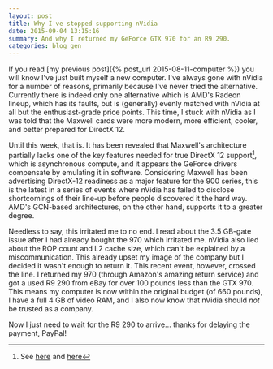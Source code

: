 ```yaml
---
layout: post
title: Why I've stopped supporting nVidia
date: 2015-09-04 13:15:16
summary: And why I returned my GeForce GTX 970 for an R9 290.
categories: blog gen
---
```

If you read [my previous post]({% post_url 2015-08-11-computer %}) you will know I've just built myself a new computer. I've always gone with nVidia for a number of reasons, primarily because I've never tried the alternative. Currently there is indeed only one alternative which is AMD's Radeon lineup, which has its faults, but is (generally) evenly matched with nVidia at all but the enthusiast-grade price points.  This time, I stuck with nVidia as I was told that the Maxwell cards were more modern, more efficient, cooler, and better prepared for DirectX 12.

Until this week, that is. It has been revealed that Maxwell's architecture partially lacks one of the key features needed for true DirectX 12 support[^1], which is asynchronous compute, and it appears the GeForce drivers compensate by emulating it in software. Considering Maxwell has been advertising DirectX-12 readiness as a major feature for the 900 series, this is the latest in a series of events where nVidia has failed to disclose shortcomings of their line-up before people discovered it the hard way. AMD's GCN-based architectures, on the other hand, supports it to a greater degree.

Needless to say, this irritated me to no end. I read about the 3.5 GB-gate issue after I had already bought the 970 which irritated me. nVidia also lied about the ROP count and L2 cache size, which can't be explained by a miscommunication. This already upset my image of the company but I decided it wasn't enough to return it. This recent event, however, crossed the line. I returned my 970 (through Amazon's amazing return service) and got a used R9 290 from eBay for over 100 pounds less than the GTX 970. This means my computer is now within the original budget (of 660 pounds), I have a full 4 GB of video RAM, and I also now know that nVidia should *not* be trusted as a company.

Now I just need to wait for the R9 290 to arrive... thanks for delaying the payment, PayPal!

[^1]: See [here](http://www.dsogaming.com/news/amds-directx-12-advantage-explained-gcn-architecture-more-friendly-to-parallelism-than-maxwell/) and [here](https://www.reddit.com/r/pcgaming/comments/3j1916/get_your_popcorn_ready_nv_gpus_do_not_support/)
